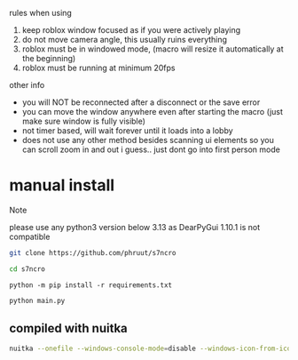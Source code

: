 rules when using
1. keep roblox window focused as if you were actively playing
2. do not move camera angle, this usually ruins everything
3. roblox must be in windowed mode, (macro will resize it automatically at the beginning)
4. roblox must be running at minimum 20fps

other info
- you will NOT be reconnected after a disconnect or the save error
- you can move the window anywhere even after starting the macro (just make sure window is fully visible)
- not timer based, will wait forever until it loads into a lobby
- does not use any other method besides scanning ui elements so you can scroll zoom in and out i guess.. just dont go into first person mode

# manual install
> [!note]
> please use any python3 version below 3.13 as DearPyGui 1.10.1 is not compatible
```bash
git clone https://github.com/phruut/s7ncro
```
```bash
cd s7ncro
```
```Pip Requirements
python -m pip install -r requirements.txt
```
```bash
python main.py
```

## compiled with nuitka
```bash
nuitka --onefile --windows-console-mode=disable --windows-icon-from-ico=res/s7ns.ico main.py
```
